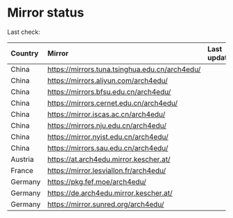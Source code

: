 <script src="./time.js"></script>
# Mirror status
Last check: <script type="text/javascript">localize(1718119288.6677155);</script>

|Country|Mirror|Last update|
|:------|:-----|:----------|
|China|https://mirrors.tuna.tsinghua.edu.cn/arch4edu/|<script type="text/javascript">localize(1718087677);</script>|
|China|https://mirrors.aliyun.com/arch4edu/|<script type="text/javascript">localize(1718087677);</script>|
|China|https://mirrors.bfsu.edu.cn/arch4edu/|<script type="text/javascript">localize(1718044465);</script>|
|China|https://mirrors.cernet.edu.cn/arch4edu/|<script type="text/javascript">localize(1718087677);</script>|
|China|https://mirror.iscas.ac.cn/arch4edu/|<script type="text/javascript">localize(1718087677);</script>|
|China|https://mirrors.nju.edu.cn/arch4edu/|<script type="text/javascript">localize(1718044465);</script>|
|China|https://mirror.nyist.edu.cn/arch4edu/|<script type="text/javascript">localize(1718087677);</script>|
|China|https://mirrors.sau.edu.cn/arch4edu/|<script type="text/javascript">localize(1718087677);</script>|
|Austria|https://at.arch4edu.mirror.kescher.at/|<script type="text/javascript">localize(1718087677);</script>|
|France|https://mirror.lesviallon.fr/arch4edu/|<script type="text/javascript">localize(1718087677);</script>|
|Germany|https://pkg.fef.moe/arch4edu/|<script type="text/javascript">localize(1718087677);</script>|
|Germany|https://de.arch4edu.mirror.kescher.at/|<script type="text/javascript">localize(1718087677);</script>|
|Germany|https://mirror.sunred.org/arch4edu/|<script type="text/javascript">localize(1718087677);</script>|

<script src="./tablefilter/tablefilter.js"></script>
<script src="./table.js"></script>